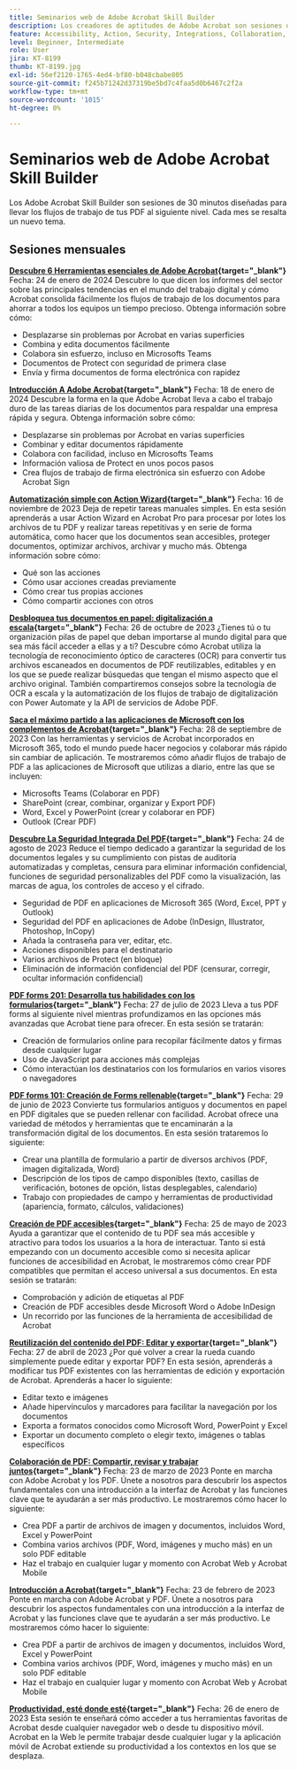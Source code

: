 ```yaml
---
title: Seminarios web de Adobe Acrobat Skill Builder
description: Los creadores de aptitudes de Adobe Acrobat son sesiones de 30 minutos diseñadas para llevar los flujos de trabajo de tus PDF al siguiente nivel
feature: Accessibility, Action, Security, Integrations, Collaboration, Edit PDF, Convert PDF, Share, Mobile, Skill Builder, Form
level: Beginner, Intermediate
role: User
jira: KT-8199
thumb: KT-8199.jpg
exl-id: 56ef2120-1765-4ed4-bf80-b048cbabe805
source-git-commit: f245b71242d37319be5bd7c4faa5d0b6467c2f2a
workflow-type: tm+mt
source-wordcount: '1015'
ht-degree: 0%

---
```


# Seminarios web de Adobe Acrobat Skill Builder

Los Adobe Acrobat Skill Builder son sesiones de 30 minutos diseñadas para llevar los flujos de trabajo de tus PDF al siguiente nivel. Cada mes se resalta un nuevo tema.

## Sesiones mensuales

**[Descubre 6 Herramientas esenciales de Adobe Acrobat](https://www.adobe.com/documentcloud/webinars/discover-6-essential-adobe-acrobat-tools.html){target="_blank"}**
Fecha: 24 de enero de 2024 Descubre lo que dicen los informes del sector sobre las principales tendencias en el mundo del trabajo digital y cómo Acrobat consolida fácilmente los flujos de trabajo de los documentos para ahorrar a todos los equipos un tiempo precioso.
Obtenga información sobre cómo:

* Desplazarse sin problemas por Acrobat en varias superficies
* Combina y edita documentos fácilmente
* Colabora sin esfuerzo, incluso en Microsofts Teams
* Documentos de Protect con seguridad de primera clase
* Envía y firma documentos de forma electrónica con rapidez

**[Introducción A Adobe Acrobat](https://www.adobe.com/documentcloud/webinars/get-started-with-adobe-acrobat.html){target="_blank"}**
Fecha: 18 de enero de 2024 Descubre la forma en la que Adobe Acrobat lleva a cabo el trabajo duro de las tareas diarias de los documentos para respaldar una empresa rápida y segura.
Obtenga información sobre cómo:

* Desplazarse sin problemas por Acrobat en varias superficies
* Combinar y editar documentos rápidamente
* Colabora con facilidad, incluso en Microsofts Teams
* Información valiosa de Protect en unos pocos pasos
* Crea flujos de trabajo de firma electrónica sin esfuerzo con Adobe Acrobat Sign

**[Automatización simple con Action Wizard](https://teamwork.adobe.com/adobe-acrobat-skill-builder/attendease/networking/experience/41d505bb-252a-4e26-9576-6ae82293e6c9/97be1628-5cb6-44be-ac61-c0cc26fbb58d){target="_blank"}**
Fecha: 16 de noviembre de 2023 Deja de repetir tareas manuales simples. En esta sesión aprenderás a usar Action Wizard en Acrobat Pro para procesar por lotes los archivos de tu PDF y realizar tareas repetitivas y en serie de forma automática, como hacer que los documentos sean accesibles, proteger documentos, optimizar archivos, archivar y mucho más. Obtenga información sobre cómo:

* Qué son las acciones
* Cómo usar acciones creadas previamente
* Cómo crear tus propias acciones
* Cómo compartir acciones con otros

**[Desbloquea tus documentos en papel: digitalización a escala](https://teamwork.adobe.com/adobe-acrobat-skill-builder/attendease/networking/experience/46e148fe-92c0-4d79-ac83-8888e9f0521e/dfcf3b90-4390-4c6e-abd9-20ba6e913dc1){target="_blank"}**
Fecha: 26 de octubre de 2023 ¿Tienes tú o tu organización pilas de papel que deban importarse al mundo digital para que sea más fácil acceder a ellas y a ti? Descubre cómo Acrobat utiliza la tecnología de reconocimiento óptico de caracteres (OCR) para convertir tus archivos escaneados en documentos de PDF reutilizables, editables y en los que se puede realizar búsquedas que tengan el mismo aspecto que el archivo original. También compartiremos consejos sobre la tecnología de OCR a escala y la automatización de los flujos de trabajo de digitalización con Power Automate y la API de servicios de Adobe PDF.

**[Saca el máximo partido a las aplicaciones de Microsoft con los complementos de Acrobat](https://teamwork.adobe.com/adobe-acrobat-skill-builder/attendease/networking/experience/8b4ea780-6e4d-48b6-8c70-ea10245a5a64/b4fe64de-3614-4a6d-94c6-ff6612ac07fb){target="_blank"}**
Fecha: 28 de septiembre de 2023 Con las herramientas y servicios de Acrobat incorporados en Microsoft 365, todo el mundo puede hacer negocios y colaborar más rápido sin cambiar de aplicación. Te mostraremos cómo añadir flujos de trabajo de PDF a las aplicaciones de Microsoft que utilizas a diario, entre las que se incluyen:

* Microsofts Teams (Colaborar en PDF)
* SharePoint (crear, combinar, organizar y Export PDF)
* Word, Excel y PowerPoint (crear y colaborar en PDF)
* Outlook (Crear PDF)

**[Descubre La Seguridad Integrada Del PDF](https://teamwork.adobe.com/adobe-acrobat-skill-builder/attendease/networking/experience/b454ab64-9c2e-4aec-bcf9-ca82e3a6b869/3a456ace-042e-41c8-8e8c-d285e9ba0ab8){target="_blank"}**
Fecha: 24 de agosto de 2023 Reduce el tiempo dedicado a garantizar la seguridad de los documentos legales y su cumplimiento con pistas de auditoría automatizadas y completas, censura para eliminar información confidencial, funciones de seguridad personalizables del PDF como la visualización, las marcas de agua, los controles de acceso y el cifrado.

* Seguridad de PDF en aplicaciones de Microsoft 365 (Word, Excel, PPT y Outlook)
* Seguridad del PDF en aplicaciones de Adobe (InDesign, Illustrator, Photoshop, InCopy)
* Añada la contraseña para ver, editar, etc.
* Acciones disponibles para el destinatario
* Varios archivos de Protect (en bloque)
* Eliminación de información confidencial del PDF (censurar, corregir, ocultar información confidencial)

**[PDF forms 201: Desarrolla tus habilidades con los formularios](https://adobe-acrobat-skill-builder.joinus.adobeevents.com/attendease/networking/experience/32518a73-e152-42b5-825c-b31ce53ab1f2/b9966934-6a5b-49c2-a9b0-d434543ce7f4){target="_blank"}**
Fecha: 27 de julio de 2023 Lleva a tus PDF forms al siguiente nivel mientras profundizamos en las opciones más avanzadas que Acrobat tiene para ofrecer. En esta sesión se tratarán:

* Creación de formularios online para recopilar fácilmente datos y firmas desde cualquier lugar
* Uso de JavaScript para acciones más complejas
* Cómo interactúan los destinatarios con los formularios en varios visores o navegadores

**[PDF forms 101: Creación de Forms rellenable](https://adobe-acrobat-skill-builder.joinus.adobeevents.com/attendease/networking/experience/795f4bc7-db42-4022-a624-8a53c51174c6/9d685d0f-4a5b-4236-a1ef-081d1403fb41){target="_blank"}**
Fecha: 29 de junio de 2023 Convierte tus formularios antiguos y documentos en papel en PDF digitales que se pueden rellenar con facilidad. Acrobat ofrece una variedad de métodos y herramientas que te encaminarán a la transformación digital de los documentos. En esta sesión trataremos lo siguiente:

* Crear una plantilla de formulario a partir de diversos archivos (PDF, imagen digitalizada, Word)
* Descripción de los tipos de campo disponibles (texto, casillas de verificación, botones de opción, listas desplegables, calendario)
* Trabajo con propiedades de campo y herramientas de productividad (apariencia, formato, cálculos, validaciones)

**[Creación de PDF accesibles](https://teamwork.adobe.com/adobe-acrobat-skill-builder/attendease/networking/experience/4ff4d607-8c9f-47dd-ac4f-3b351a0a0fe3/2eb92255-d963-4ff7-b278-2a95a11db755){target="_blank"}**
Fecha: 25 de mayo de 2023 Ayuda a garantizar que el contenido de tu PDF sea más accesible y atractivo para todos los usuarios a la hora de interactuar. Tanto si está empezando con un documento accesible como si necesita aplicar funciones de accesibilidad en Acrobat, le mostraremos cómo crear PDF compatibles que permitan el acceso universal a sus documentos. En esta sesión se tratarán:

* Comprobación y adición de etiquetas al PDF
* Creación de PDF accesibles desde Microsoft Word o Adobe InDesign
* Un recorrido por las funciones de la herramienta de accesibilidad de Acrobat

**[Reutilización del contenido del PDF: Editar y exportar](https://adobe-acrobat-skill-builder.joinus.adobeevents.com/attendease/networking/experience/aac3b9af-7d54-4ea5-a6fa-61bc7acea87f/8d7341ee-ff0f-492a-b3fd-935bd11d4ed0){target="_blank"}**
Fecha: 27 de abril de 2023 ¿Por qué volver a crear la rueda cuando simplemente puede editar y exportar PDF? En esta sesión, aprenderás a modificar tus PDF existentes con las herramientas de edición y exportación de Acrobat. Aprenderás a hacer lo siguiente:

* Editar texto e imágenes
* Añade hipervínculos y marcadores para facilitar la navegación por los documentos
* Exporta a formatos conocidos como Microsoft Word, PowerPoint y Excel
* Exportar un documento completo o elegir texto, imágenes o tablas específicos

**[Colaboración de PDF: Compartir, revisar y trabajar juntos](https://adobe-acrobat-skill-builder.joinus.adobeevents.com/attendease/networking/experience/0ef4709b-0a04-418e-a185-7efdd676c2dd/6a95bece-6f24-46f5-a17f-b408464281be){target="_blank"}**
Fecha: 23 de marzo de 2023 Ponte en marcha con Adobe Acrobat y los PDF. Únete a nosotros para descubrir los aspectos fundamentales con una introducción a la interfaz de Acrobat y las funciones clave que te ayudarán a ser más productivo. Le mostraremos cómo hacer lo siguiente:

* Crea PDF a partir de archivos de imagen y documentos, incluidos Word, Excel y PowerPoint
* Combina varios archivos (PDF, Word, imágenes y mucho más) en un solo PDF editable
* Haz el trabajo en cualquier lugar y momento con Acrobat Web y Acrobat Mobile

**[Introducción a Acrobat](https://adobe-acrobat-skill-builder.joinus.adobeevents.com/attendease/networking/experience/5d8acc24-47a1-4db8-b419-8587bfb12708/fe8ec392-f29a-4e25-b7a3-61f48eea45ab){target="_blank"}**
Fecha: 23 de febrero de 2023 Ponte en marcha con Adobe Acrobat y PDF. Únete a nosotros para descubrir los aspectos fundamentales con una introducción a la interfaz de Acrobat y las funciones clave que te ayudarán a ser más productivo. Le mostraremos cómo hacer lo siguiente:

* Crea PDF a partir de archivos de imagen y documentos, incluidos Word, Excel y PowerPoint
* Combina varios archivos (PDF, Word, imágenes y mucho más) en un solo PDF editable
* Haz el trabajo en cualquier lugar y momento con Acrobat Web y Acrobat Mobile

**[Productividad, esté donde esté](https://adobe-acrobat-skill-builder.joinus.adobeevents.com/attendease/networking/experience/9ab6c7a2-5ca2-4670-9a33-2ac11a1cb542/0b591876-aeae-45af-b41a-07a8326043f2){target="_blank"}**
Fecha: 26 de enero de 2023 Esta sesión te enseñará cómo acceder a tus herramientas favoritas de Acrobat desde cualquier navegador web o desde tu dispositivo móvil. Acrobat en la Web le permite trabajar desde cualquier lugar y la aplicación móvil de Acrobat extiende su productividad a los contextos en los que se desplaza.